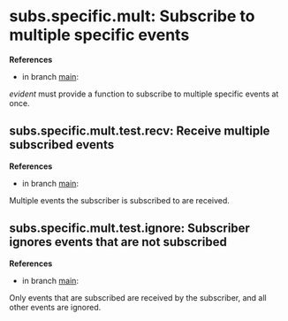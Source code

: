 # subs.specific.mult: Subscribe to multiple specific events

**References**

- in branch [main](https://github.com/mhatzl/evident/tree/main): 

*evident* must provide a function to subscribe to multiple specific events at once.

## subs.specific.mult.test.recv: Receive multiple subscribed events

**References**

- in branch [main](https://github.com/mhatzl/evident/tree/main): 

Multiple events the subscriber is subscribed to are received.

## subs.specific.mult.test.ignore: Subscriber ignores events that are not subscribed

**References**

- in branch [main](https://github.com/mhatzl/evident/tree/main): 

Only events that are subscribed are received by the subscriber, and all other events are ignored.
